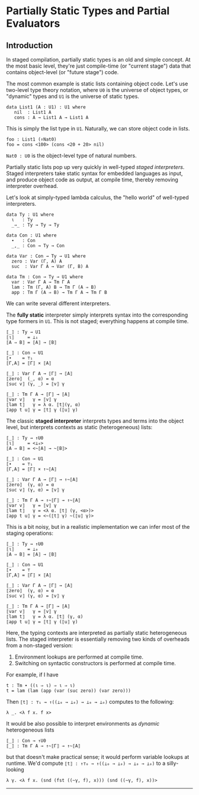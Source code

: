 
# Partially Static Types and Partial Evaluators

## Introduction

In staged compilation, partially static types is an old and simple concept. At
the most basic level, they're just compile-time (or "current stage") data that
contains object-level (or "future stage") code.

The most common example is static lists containing object code. Let's use
two-level type theory notation, where `U0` is the universe of object types, or
"dynamic" types and `U1` is the universe of static types.

    data List1 (A : U1) : U1 where
	   nil  : List1 A
	   cons : A → List1 A → List1 A

This is simply the list type in `U1`. Naturally, we can store object code in lists.

    foo : List1 (↑Nat0)
	foo = cons <100> (cons <20 + 20> nil)

`Nat0 : U0` is the object-level type of natural numbers.

Partially static lists pop up very quickly in well-typed *staged
interpreters*. Staged interpreters take static syntax for embedded languages as
input, and produce object code as output, at compile time, thereby removing
interpreter overhead.

Let's look at simply-typed lambda calculus, the "hello world" of well-typed
interpreters.

    data Ty : U1 where
	  ι   : Ty
	  _⇒_ : Ty → Ty → Ty

    data Con : U1 where
	  ∙   : Con
	  _,_ : Con → Ty → Con

    data Var : Con → Ty → U1 where
	  zero : Var (Γ, A) A
	  suc  : Var Γ A → Var (Γ, B) A

    data Tm : Con → Ty → U1	where
	  var : Var Γ A → Tm Γ A
	  lam : Tm (Γ, A) B → Tm Γ (A ⇒ B)
	  app : Tm Γ (A ⇒ B) → Tm Γ A → Tm Γ B

We can write several different interpreters.

The **fully static** interpreter simply interprets syntax into the corresponding
type formers in `U1`. This is not staged; everything happens at compile time.

    ⟦_⟧ : Ty → U1
	⟦ι⟧     = ⊥₁
	⟦A ⇒ B⟧ = ⟦A⟧ → ⟦B⟧

	⟦_⟧ : Con → U1
	⟦∙    = ⊤₁
	⟦Γ,A⟧ = ⟦Γ⟧ × ⟦A⟧

	⟦_⟧ : Var Γ A → ⟦Γ⟧ → ⟦A⟧
	⟦zero⟧  (_, α) = α
	⟦suc v⟧ (γ, _) = ⟦v⟧ γ

	⟦_⟧ : Tm Γ A → ⟦Γ⟧ → ⟦A⟧
	⟦var v⟧   γ = ⟦v⟧ γ
	⟦lam t⟧   γ = λ α. ⟦t⟧(γ, α)
	⟦app t u⟧ γ = ⟦t⟧ γ (⟦u⟧ γ)

The classic **staged interpreter** interprets types and terms into the object
level, but interprets contexts as static (heterogeneous) lists:

    ⟦_⟧ : Ty → ↑U0
	⟦ι⟧     = <⊥₀>
	⟦A ⇒ B⟧ = <~⟦A⟧ → ~⟦B⟧>

	⟦_⟧ : Con → U1
	⟦∙    = ⊤₁
	⟦Γ,A⟧ = ⟦Γ⟧ × ↑~⟦A⟧

	⟦_⟧ : Var Γ A → ⟦Γ⟧ → ↑~⟦A⟧
	⟦zero⟧  (γ, α) = α
	⟦suc v⟧ (γ, α) = ⟦v⟧ γ

	⟦_⟧ : Tm Γ A → ↑~⟦Γ⟧ → ↑~⟦A⟧
	⟦var v⟧   γ = ⟦v⟧ γ
	⟦lam t⟧   γ = <λ α. ⟦t⟧ (γ, <α>)>
	⟦app t u⟧ γ = <~(⟦t⟧ γ) ~(⟦u⟧ γ)>

This is a bit noisy, but in a realistic implementation we can infer most of the
staging operations:

    ⟦_⟧ : Ty → ↑U0
	⟦ι⟧     = ⊥₀
	⟦A ⇒ B⟧ = ⟦A⟧ → ⟦B⟧

	⟦_⟧ : Con → U1
	⟦∙    = ⊤
	⟦Γ,A⟧ = ⟦Γ⟧ × ⟦A⟧

	⟦_⟧ : Var Γ A → ⟦Γ⟧ → ⟦A⟧
	⟦zero⟧  (γ, α) = α
	⟦suc v⟧ (γ, α) = ⟦v⟧ γ

	⟦_⟧ : Tm Γ A → ⟦Γ⟧ → ⟦A⟧
	⟦var v⟧   γ = ⟦v⟧ γ
	⟦lam t⟧   γ = λ α. ⟦t⟧ (γ, α)
	⟦app t u⟧ γ = ⟦t⟧ γ (⟦u⟧ γ)

Here, the typing contexts are interpreted as partially static heterogeneous
lists. The staged interpreter is essentially removing two kinds of overheads
from a non-staged version:

1. Environment lookups are performed at compile time.
2. Switching on syntactic constructors is performed at compile time.

For example, if I have

    t : Tm ∙ ((ι ⇒ ι) ⇒ ι ⇒ ι)
	t = lam (lam (app (var (suc zero)) (var zero)))

Then `⟦t⟧ : ⊤₁ → ↑((⊥₀ → ⊥₀) → ⊥₀ → ⊥₀)` computes to the following:

    λ _. <λ f x. f x>

It would be also possible to interpret environments as *dynamic* heterogeneous
lists

    ⟦_⟧ : Con → ↑U0
	⟦_⟧ : Tm Γ A → ↑~⟦Γ⟧ → ↑~⟦A⟧

but that doesn't make practical sense; it would perform variable lookups at
runtime. We'd compute `⟦t⟧ : ↑⊤₀ → ↑((⊥₀ → ⊥₀) → ⊥₀ → ⊥₀)` to a silly-looking

    λ γ. <λ f x. (snd (fst ((~γ, f), x))) (snd ((~γ, f), x))>





















--------------------------------------------------------------------------------
